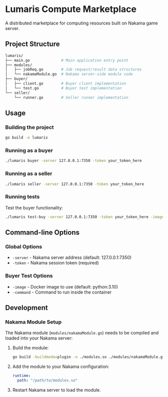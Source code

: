 # Lumaris Compute Marketplace

A distributed marketplace for computing resources built on Nakama game server.

## Project Structure

```bash
lumaris/
├── main.go              # Main application entry point
├── modules/
│   ├── jobReq.go        # Job request/result data structures
│   └── nakamaModule.go  # Nakama server-side module code
├── buyer/
│   ├── client.go        # Buyer client implementation
│   └── test.go          # Buyer test implementation
└── seller/
    └── runner.go        # Seller runner implementation
```

## Usage

### Building the project

```bash
go build -o lumaris
```

### Running as a buyer

```bash
./lumaris buyer -server 127.0.0.1:7350 -token your_token_here
```

### Running as a seller

```bash
./lumaris seller -server 127.0.0.1:7350 -token your_token_here
```

### Running tests

Test the buyer functionality:

```bash
./lumaris test-buy -server 127.0.0.1:7350 -token your_token_here -image python:3.10 -command "python -c 'print(\"Hello\")"
```

## Command-line Options

### Global Options

- `-server` - Nakama server address (default: 127.0.0.1:7350)
- `-token` - Nakama session token (required)

### Buyer Test Options

- `-image` - Docker image to use (default: python:3.10)
- `-command` - Command to run inside the container

## Development

### Nakama Module Setup

The Nakama module (`modules/nakamaModule.go`) needs to be compiled and loaded into your Nakama server:

1. Build the module:

   ```bash
   go build -buildmode=plugin -o ./modules.so ./modules/nakamaModule.go
   ```

2. Add the module to your Nakama configuration:

   ```yaml
   runtime:
     path: "/path/to/modules.so"
   ```

3. Restart Nakama server to load the module.
